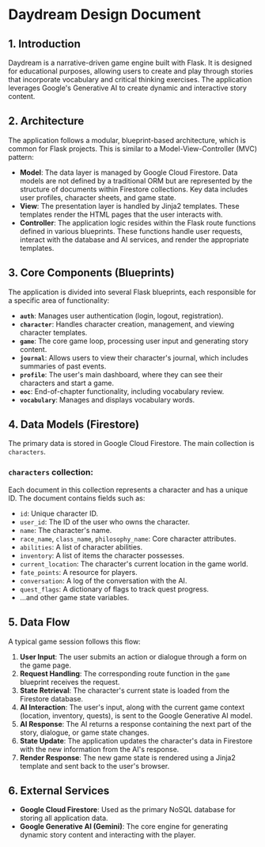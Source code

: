 # Daydream Design Document

## 1. Introduction

Daydream is a narrative-driven game engine built with Flask. It is designed for educational purposes, allowing users to create and play through stories that incorporate vocabulary and critical thinking exercises. The application leverages Google's Generative AI to create dynamic and interactive story content.

## 2. Architecture

The application follows a modular, blueprint-based architecture, which is common for Flask projects. This is similar to a Model-View-Controller (MVC) pattern:

*   **Model**: The data layer is managed by Google Cloud Firestore. Data models are not defined by a traditional ORM but are represented by the structure of documents within Firestore collections. Key data includes user profiles, character sheets, and game state.
*   **View**: The presentation layer is handled by Jinja2 templates. These templates render the HTML pages that the user interacts with.
*   **Controller**: The application logic resides within the Flask route functions defined in various blueprints. These functions handle user requests, interact with the database and AI services, and render the appropriate templates.

## 3. Core Components (Blueprints)

The application is divided into several Flask blueprints, each responsible for a specific area of functionality:

*   **`auth`**: Manages user authentication (login, logout, registration).
*   **`character`**: Handles character creation, management, and viewing character templates.
*   **`game`**: The core game loop, processing user input and generating story content.
*   **`journal`**: Allows users to view their character's journal, which includes summaries of past events.
*   **`profile`**: The user's main dashboard, where they can see their characters and start a game.
*   **`eoc`**: End-of-chapter functionality, including vocabulary review.
*   **`vocabulary`**: Manages and displays vocabulary words.

## 4. Data Models (Firestore)

The primary data is stored in Google Cloud Firestore. The main collection is `characters`.

### `characters` collection:
Each document in this collection represents a character and has a unique ID. The document contains fields such as:
*   `id`: Unique character ID.
*   `user_id`: The ID of the user who owns the character.
*   `name`: The character's name.
*   `race_name`, `class_name`, `philosophy_name`: Core character attributes.
*   `abilities`: A list of character abilities.
*   `inventory`: A list of items the character possesses.
*   `current_location`: The character's current location in the game world.
*   `fate_points`: A resource for players.
*   `conversation`: A log of the conversation with the AI.
*   `quest_flags`: A dictionary of flags to track quest progress.
*   ...and other game state variables.

## 5. Data Flow

A typical game session follows this flow:

1.  **User Input**: The user submits an action or dialogue through a form on the game page.
2.  **Request Handling**: The corresponding route function in the `game` blueprint receives the request.
3.  **State Retrieval**: The character's current state is loaded from the Firestore database.
4.  **AI Interaction**: The user's input, along with the current game context (location, inventory, quests), is sent to the Google Generative AI model.
5.  **AI Response**: The AI returns a response containing the next part of the story, dialogue, or game state changes.
6.  **State Update**: The application updates the character's data in Firestore with the new information from the AI's response.
7.  **Render Response**: The new game state is rendered using a Jinja2 template and sent back to the user's browser.

## 6. External Services

*   **Google Cloud Firestore**: Used as the primary NoSQL database for storing all application data.
*   **Google Generative AI (Gemini)**: The core engine for generating dynamic story content and interacting with the player.